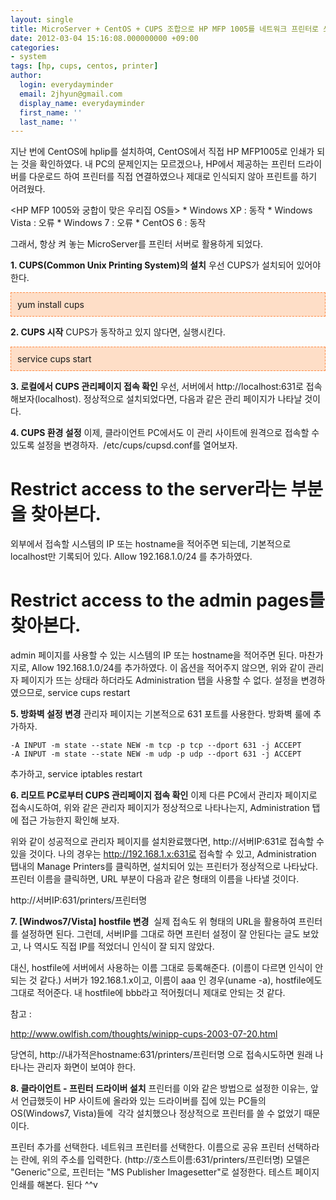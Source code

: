 ```yaml
---
layout: single
title: MicroServer + CentOS + CUPS 조합으로 HP MFP 1005를 네트워크 프린터로 쓰기
date: 2012-03-04 15:16:08.000000000 +09:00
categories:
- system
tags: [hp, cups, centos, printer]
author:
  login: everydayminder
  email: 2jhyun@gmail.com
  display_name: everydayminder
  first_name: ''
  last_name: ''
---
```

지난 번에 CentOS에 hplip를 설치하여, CentOS에서 직접 HP MFP1005로 인쇄가 되는 것을 확인하였다.
내 PC의 문제인지는 모르겠으나, HP에서 제공하는 프린터 드라이버를 다운로드 하여 프린터를 직접 연결하였으나
제대로 인식되지 않아 프린트를 하기 어려웠다.

<p style="margin:0;">
&lt;HP MFP 1005와 궁합이 맞은 우리집 OS들&gt;
* Windows XP : 동작
* Windows Vista : 오류
* Windows 7 : 오류
* CentOS 6 : 동작

그래서, 항상 켜 놓는 MicroServer를 프린터 서버로 활용하게 되었다.

<b>1. CUPS(Common Unix Printing System)의 설치</b>
우선 CUPS가 설치되어 있어야 한다.

<div class="txc-textbox" style="background-color:rgb(254,222,199);border-color:rgb(254,137,67);border-style:dashed;border-width:1px;padding:10px;">
<p style="margin:0;">yum install cups

</div>

<b>2. CUPS 시작</b>
CUPS가 동작하고 있지 않다면, 실행시킨다.
<div class="txc-textbox" style="background-color:rgb(254,222,199);border-color:rgb(254,137,67);border-style:dashed;border-width:1px;padding:10px;">
<p style="margin:0;">service cups start

</div>

<b>3. 로컬에서 CUPS 관리페이지 접속 확인</b>
우선, 서버에서 http://localhost:631로 접속해보자(localhost).
정상적으로 설치되었다면, 다음과 같은 관리 페이지가 나타날 것이다.

<a href="http://luran.zz.mu/wp-content/uploads/1/"></a>
<div>

<b>4. CUPS 환경 설정</b>
이제, 클라이언트 PC에서도 이 관리 사이트에 원격으로 접속할 수 있도록 설정을 변경하자.&nbsp;
/etc/cups/cupsd.conf를 열어보자.

# Restrict access to the server라는 부분을 찾아본다.
외부에서 접속할 시스템의 IP 또는 hostname을 적어주면 되는데, 기본적으로 localhost만 기록되어 있다.
Allow 192.168.1.0/24 를 추가하였다.

# Restrict access to the admin pages를 찾아본다.

admin 페이지를 사용할 수 있는 시스템의 IP 또는 hostname을 적어주면 된다.
마찬가지로, Allow 192.168.1.0/24를 추가하였다.
이 옵션을 적어주지 않으면, 위와 같이 관리자 페이지가 뜨는 상태라 하더라도 Administration 탭을 사용할 수 없다.
설정을 변경하였으므로, service cups restart

<b>5. 방화벽 설정 변경</b>
관리자 페이지는 기본적으로 631 포트를 사용한다.
방화벽 룰에 추가하자.

```
-A INPUT -m state --state NEW -m tcp -p tcp --dport 631 -j ACCEPT
-A INPUT -m state --state NEW -m udp -p udp --dport 631 -j ACCEPT
```
추가하고, service iptables restart


<b>6. 리모트 PC로부터 CUPS 관리페이지 접속 확인</b>
이제 다른 PC에서 관리자 페이지로 접속시도하여, 위와 같은 관리자 페이지가 정상적으로 나타나는지,
Administration 탭에 접근 가능한지 확인해 보자.

위와 같이 성공적으로 관리자 페이지를 설치완료했다면,&nbsp;http://서버IP:631로 접속할 수 있을 것이다. 
나의 경우는 http://192.168.1.x:631로 접속할 수 있고, Administration 탭내의 Manage Printers를 클릭하면,
설치되어 있는 프린터가 정상적으로 나타났다. 프린터 이름을 클릭하면, URL 부분이 다음과 같은 형태의 이름을
나타낼 것이다.

http://서버IP:631/printers/프린터명

<b>7. [Windwos7/Vista] hostfile 변경</b>&nbsp;
실제 접속도 위 형태의 URL을 활용하여 프린터를 설정하면 된다.
그런데, 서버IP를 그대로 하면 프린터 설정이 잘 안된다는 글도 보았고, 나 역시도 직접 IP를 적었더니 인식이 잘 되지
않았다.&nbsp;

대신, hostfile에 서버에서 사용하는 이름 그대로 등록해준다. (이름이 다르면 인식이 안되는 것 같다.)
서버가 192.168.1.x이고, 이름이 aaa 인 경우(uname -a), hostfile에도 그대로 적어준다.
내 hostfile에 bbb라고 적어줬더니 제대로 안되는 것 같다.

참고 :&nbsp;

<a href="http://www.owlfish.com/thoughts/winipp-cups-2003-07-20.html">http://www.owlfish.com/thoughts/winipp-cups-2003-07-20.html</a>&nbsp;

당연히, http://내가적은hostname:631/printers/프린터명 으로 접속시도하면 원래 나타나는 관리자 화면이
보여야 한다.


<b>8. 클라이언트 - 프린터 드라이버 설치</b>
프린터를 이와 같은 방법으로 설정한 이유는, 앞서 언급했듯이 HP 사이트에 올라와 있는 드라이버를
집에 있는 PC들의 OS(Windows7, Vista)들에 &nbsp;각각 설치했으나 정상적으로 프린터를 쓸 수 없었기 때문이다.

프린터 추가를 선택한다.
네트워크 프린터를 선택한다.
이름으로 공유 프린터 선택하라는 란에, 위의 주소를 입력한다. (http://호스트이름:631/printers/프린터명)
모델은 "Generic"으로, 프린터는 "MS Publisher Imagesetter"로 설정한다.
테스트 페이지 인쇄를 해본다. 된다 ^^v

</div>
